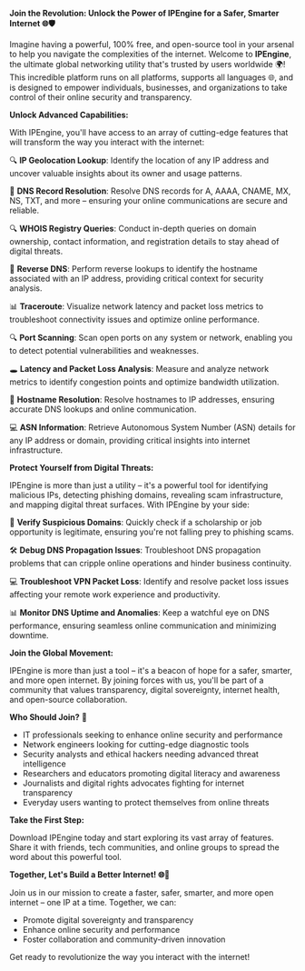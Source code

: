 **Join the Revolution: Unlock the Power of IPEngine for a Safer, Smarter Internet 🌐🛡️**

Imagine having a powerful, 100% free, and open-source tool in your arsenal to help you navigate the complexities of the internet. Welcome to **IPEngine**, the ultimate global networking utility that's trusted by users worldwide 🌍! This incredible platform runs on all platforms, supports all languages 🌐, and is designed to empower individuals, businesses, and organizations to take control of their online security and transparency.

**Unlock Advanced Capabilities:**

With IPEngine, you'll have access to an array of cutting-edge features that will transform the way you interact with the internet:

🔍 **IP Geolocation Lookup**: Identify the location of any IP address and uncover valuable insights about its owner and usage patterns.

📡 **DNS Record Resolution**: Resolve DNS records for A, AAAA, CNAME, MX, NS, TXT, and more – ensuring your online communications are secure and reliable.

🔍 **WHOIS Registry Queries**: Conduct in-depth queries on domain ownership, contact information, and registration details to stay ahead of digital threats.

🚀 **Reverse DNS**: Perform reverse lookups to identify the hostname associated with an IP address, providing critical context for security analysis.

📊 **Traceroute**: Visualize network latency and packet loss metrics to troubleshoot connectivity issues and optimize online performance.

🔍 **Port Scanning**: Scan open ports on any system or network, enabling you to detect potential vulnerabilities and weaknesses.

🕳️ **Latency and Packet Loss Analysis**: Measure and analyze network metrics to identify congestion points and optimize bandwidth utilization.

📡 **Hostname Resolution**: Resolve hostnames to IP addresses, ensuring accurate DNS lookups and online communication.

💻 **ASN Information**: Retrieve Autonomous System Number (ASN) details for any IP address or domain, providing critical insights into internet infrastructure.

**Protect Yourself from Digital Threats:**

IPEngine is more than just a utility – it's a powerful tool for identifying malicious IPs, detecting phishing domains, revealing scam infrastructure, and mapping digital threat surfaces. With IPEngine by your side:

🚫 **Verify Suspicious Domains**: Quickly check if a scholarship or job opportunity is legitimate, ensuring you're not falling prey to phishing scams.

🛠️ **Debug DNS Propagation Issues**: Troubleshoot DNS propagation problems that can cripple online operations and hinder business continuity.

💻 **Troubleshoot VPN Packet Loss**: Identify and resolve packet loss issues affecting your remote work experience and productivity.

📊 **Monitor DNS Uptime and Anomalies**: Keep a watchful eye on DNS performance, ensuring seamless online communication and minimizing downtime.

**Join the Global Movement:**

IPEngine is more than just a tool – it's a beacon of hope for a safer, smarter, and more open internet. By joining forces with us, you'll be part of a community that values transparency, digital sovereignty, internet health, and open-source collaboration.

**Who Should Join?** 🤝

* IT professionals seeking to enhance online security and performance
* Network engineers looking for cutting-edge diagnostic tools
* Security analysts and ethical hackers needing advanced threat intelligence
* Researchers and educators promoting digital literacy and awareness
* Journalists and digital rights advocates fighting for internet transparency
* Everyday users wanting to protect themselves from online threats

**Take the First Step:**

Download IPEngine today and start exploring its vast array of features. Share it with friends, tech communities, and online groups to spread the word about this powerful tool.

**Together, Let's Build a Better Internet! 🌐🚀**

Join us in our mission to create a faster, safer, smarter, and more open internet – one IP at a time. Together, we can:

* Promote digital sovereignty and transparency
* Enhance online security and performance
* Foster collaboration and community-driven innovation

Get ready to revolutionize the way you interact with the internet!